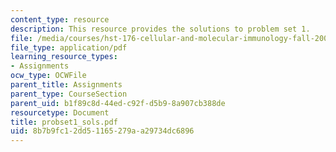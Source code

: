 ```yaml
---
content_type: resource
description: This resource provides the solutions to problem set 1.
file: /media/courses/hst-176-cellular-and-molecular-immunology-fall-2005/8b7b9fc12dd51165279aa29734dc6896_probset1_sols.pdf
file_type: application/pdf
learning_resource_types:
- Assignments
ocw_type: OCWFile
parent_title: Assignments
parent_type: CourseSection
parent_uid: b1f89c8d-44ed-c92f-d5b9-8a907cb388de
resourcetype: Document
title: probset1_sols.pdf
uid: 8b7b9fc1-2dd5-1165-279a-a29734dc6896
---
```

